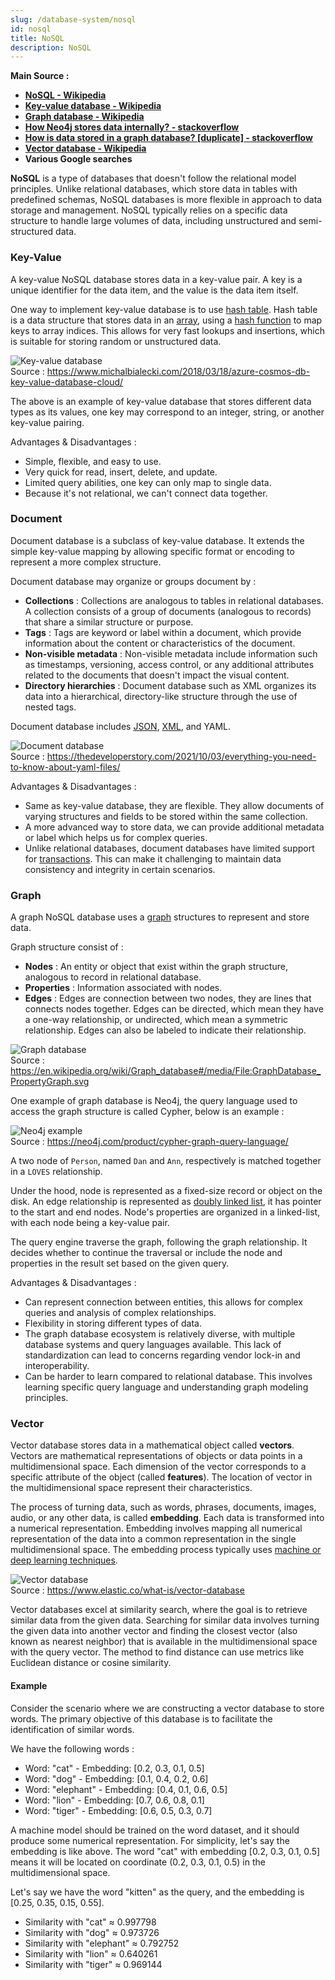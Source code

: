 ```yaml
---
slug: /database-system/nosql
id: nosql
title: NoSQL
description: NoSQL
---
```


**Main Source :**

- **[NoSQL - Wikipedia](https://en.wikipedia.org/wiki/NoSQL)**
- **[Key-value database - Wikipedia](https://en.wikipedia.org/wiki/Key%E2%80%93value_database)**
- **[Graph database - Wikipedia](https://en.wikipedia.org/wiki/Graph_database)**
- **[How Neo4j stores data internally? - stackoverflow](https://stackoverflow.com/questions/24366078/how-neo4j-stores-data-internally)**
- **[How is data stored in a graph database? [duplicate] - stackoverflow](https://stackoverflow.com/questions/48777704/how-is-data-stored-in-a-graph-database)**
- **[Vector database - Wikipedia](https://en.wikipedia.org/wiki/Vector_database)**
- **Various Google searches**

**NoSQL** is a type of databases that doesn't follow the relational model principles. Unlike relational databases, which store data in tables with predefined schemas, NoSQL databases is more flexible in approach to data storage and management. NoSQL typically relies on a specific data structure to handle large volumes of data, including unstructured and semi-structured data.

### Key-Value

A key-value NoSQL database stores data in a key-value pair. A key is a unique identifier for the data item, and the value is the data item itself.

One way to implement key-value database is to use [hash table](/data-structures-and-algorithms/hash-table). Hash table is a data structure that stores data in an [array](/data-structures-and-algorithms/array), using a [hash function](/computer-security/hash-function) to map keys to array indices. This allows for very fast lookups and insertions, which is suitable for storing random or unstructured data.

![Key-value database](./key-value.png)  
Source : https://www.michalbialecki.com/2018/03/18/azure-cosmos-db-key-value-database-cloud/

The above is an example of key-value database that stores different data types as its values, one key may correspond to an integer, string, or another key-value pairing.

Advantages & Disadvantages :

- Simple, flexible, and easy to use.
- Very quick for read, insert, delete, and update.
- Limited query abilities, one key can only map to single data.
- Because it's not relational, we can't connect data together.

### Document

Document database is a subclass of key-value database. It extends the simple key-value mapping by allowing specific format or encoding to represent a more complex structure.

Document database may organize or groups document by :

- **Collections** : Collections are analogous to tables in relational databases. A collection consists of a group of documents (analogous to records) that share a similar structure or purpose.
- **Tags** : Tags are keyword or label within a document, which provide information about the content or characteristics of the document.
- **Non-visible metadata** : Non-visible metadata include information such as timestamps, versioning, access control, or any additional attributes related to the documents that doesn't impact the visual content.
- **Directory hierarchies** : Document database such as XML organizes its data into a hierarchical, directory-like structure through the use of nested tags.

Document database includes [JSON](/frontend-web-development/json), [XML](/digital-media-processing/xml), and YAML.

![Document database](./document.png)  
Source : https://thedeveloperstory.com/2021/10/03/everything-you-need-to-know-about-yaml-files/

Advantages & Disadvantages :

- Same as key-value database, they are flexible. They allow documents of varying structures and fields to be stored within the same collection.
- A more advanced way to store data, we can provide additional metadata or label which helps us for complex queries.
- Unlike relational databases, document databases have limited support for [transactions](/database-system/transactions). This can make it challenging to maintain data consistency and integrity in certain scenarios.

### Graph

A graph NoSQL database uses a [graph](/data-structures-and-algorithms/graph) structures to represent and store data.

Graph structure consist of :

- **Nodes** : An entity or object that exist within the graph structure, analogous to record in relational database.
- **Properties** : Information associated with nodes.
- **Edges** : Edges are connection between two nodes, they are lines that connects nodes together. Edges can be directed, which mean they have a one-way relationship, or undirected, which mean a symmetric relationship. Edges can also be labeled to indicate their relationship.

![Graph database](./graph.png)  
Source : https://en.wikipedia.org/wiki/Graph_database#/media/File:GraphDatabase_PropertyGraph.svg

One example of graph database is Neo4j, the query language used to access the graph structure is called Cypher, below is an example :

![Neo4j example](./neo4j.png)  
Source : https://neo4j.com/product/cypher-graph-query-language/

A two node of `Person`, named `Dan` and `Ann`, respectively is matched together in a `LOVES` relationship.

Under the hood, node is represented as a fixed-size record or object on the disk. An edge relationship is represented as [doubly linked list](/data-structures-and-algorithms/linked-list#doubly-linked-list), it has pointer to the start and end nodes. Node's properties are organized in a linked-list, with each node being a key-value pair.

The query engine traverse the graph, following the graph relationship. It decides whether to continue the traversal or include the node and properties in the result set based on the given query.

Advantages & Disadvantages :

- Can represent connection between entities, this allows for complex queries and analysis of complex relationships.
- Flexibility in storing different types of data.
- The graph database ecosystem is relatively diverse, with multiple database systems and query languages available. This lack of standardization can lead to concerns regarding vendor lock-in and interoperability.
- Can be harder to learn compared to relational database. This involves learning specific query language and understanding graph modeling principles.

### Vector

Vector database stores data in a mathematical object called **vectors**. Vectors are mathematical representations of objects or data points in a multidimensional space. Each dimension of the vector corresponds to a specific attribute of the object (called **features**). The location of vector in the multidimensional space represent their characteristics.

The process of turning data, such as words, phrases, documents, images, audio, or any other data, is called **embedding**. Each data is transformed into a numerical representation. Embedding involves mapping all numerical representation of the data into a common representation in the single multidimensional space. The embedding process typically uses [machine or deep learning techniques](/machine-learning).

![Vector database](./vector.png)  
Source : https://www.elastic.co/what-is/vector-database

Vector databases excel at similarity search, where the goal is to retrieve similar data from the given data. Searching for similar data involves turning the given data into another vector and finding the closest vector (also known as nearest neighbor) that is available in the multidimensional space with the query vector. The method to find distance can use metrics like Euclidean distance or cosine similarity.

#### Example

Consider the scenario where we are constructing a vector database to store words. The primary objective of this database is to facilitate the identification of similar words.

We have the following words :

- Word: "cat" - Embedding: [0.2, 0.3, 0.1, 0.5]
- Word: "dog" - Embedding: [0.1, 0.4, 0.2, 0.6]
- Word: "elephant" - Embedding: [0.4, 0.1, 0.6, 0.5]
- Word: "lion" - Embedding: [0.7, 0.6, 0.8, 0.1]
- Word: "tiger" - Embedding: [0.6, 0.5, 0.3, 0.7]

A machine model should be trained on the word dataset, and it should produce some numerical representation. For simplicity, let's say the embedding is like above. The word "cat" with embedding [0.2, 0.3, 0.1, 0.5] means it will be located on coordinate (0.2, 0.3, 0.1, 0.5) in the multidimensional space.

Let's say we have the word "kitten" as the query, and the embedding is [0.25, 0.35, 0.15, 0.55].

- Similarity with "cat" ≈ 0.997798
- Similarity with "dog" ≈ 0.973726
- Similarity with "elephant" ≈ 0.792752
- Similarity with "lion" ≈ 0.640261
- Similarity with "tiger" ≈ 0.969144
